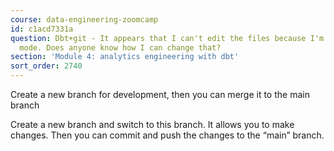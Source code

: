 ```yaml
---
course: data-engineering-zoomcamp
id: c1acd7331a
question: Dbt+git - It appears that I can't edit the files because I'm in read-only
  mode. Does anyone know how I can change that?
section: 'Module 4: analytics engineering with dbt'
sort_order: 2740
---
```


Create a new branch for development, then you can merge it to the main branch

Create a new branch and switch to this branch. It allows you to make changes. Then you can commit and push the changes to the “main” branch.

